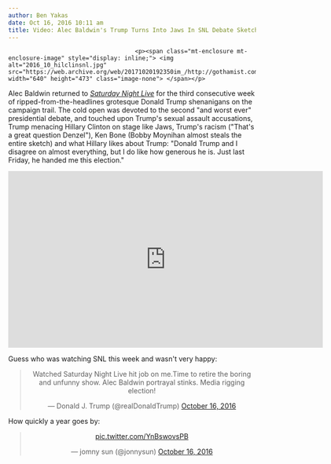 ```yaml
---
author: Ben Yakas
date: Oct 16, 2016 10:11 am
title: Video: Alec Baldwin's Trump Turns Into Jaws In SNL Debate Sketch
---
```


	
										<p><span class="mt-enclosure mt-enclosure-image" style="display: inline;"> <img alt="2016_10_hilclinsnl.jpg" src="https://web.archive.org/web/20171020192350im_/http://gothamist.com/attachments/byakas/2016_10_hilclinsnl.jpg" width="640" height="473" class="image-none"> </span></p>

<p>Alec Baldwin returned to <a href="https://web.archive.org/web/20171020192350/http://gothamist.com/tags/snl"><em>Saturday Night Live</em></a> for the third consecutive week of ripped-from-the-headlines grotesque Donald Trump shenanigans on the campaign trail. The cold open was devoted to the second &quot;and worst ever&quot; presidential debate, and touched upon Trump&apos;s sexual assault accusations, Trump menacing Hillary Clinton on stage like Jaws, Trump&apos;s racism (&quot;That&apos;s a great question Denzel&quot;), Ken Bone (Bobby Moynihan almost steals the entire sketch) and what Hillary likes about Trump: &quot;Donald Trump and I disagree on almost everything, but I do like how generous he is. Just last Friday, he handed me this election.&quot;  </p>

<p><iframe width="640" height="360" src="https://web.archive.org/web/20171020192350if_/https://www.youtube.com/embed/qVMW_1aZXRk" frameborder="0" allowfullscreen></iframe></p>

<p>Guess who was watching SNL this week and wasn&apos;t very happy:</p>

<center><blockquote class="twitter-tweet" data-lang="en"><p lang="en" dir="ltr">Watched Saturday Night Live hit job on me.Time to retire the boring and unfunny show. Alec Baldwin portrayal stinks. Media rigging election!</p>&#x2014; Donald J. Trump (@realDonaldTrump) <a href="https://web.archive.org/web/20171020192350/https://twitter.com/realDonaldTrump/status/787612552654155776">October 16, 2016</a></blockquote>
<script async src="//web.archive.org/web/20171020192350js_/http://platform.twitter.com/widgets.js" charset="utf-8"></script></center>

<p>How quickly a year goes by:</p>

<center><blockquote class="twitter-tweet" data-lang="en"><p lang="und" dir="ltr"><a href="https://web.archive.org/web/20171020192350/https://t.co/YnBswovsPB">pic.twitter.com/YnBswovsPB</a></p>&#x2014; jomny sun (@jonnysun) <a href="https://web.archive.org/web/20171020192350/https://twitter.com/jonnysun/status/787636664650895360">October 16, 2016</a></blockquote>
<script async src="//web.archive.org/web/20171020192350js_/http://platform.twitter.com/widgets.js" charset="utf-8"></script></center>					
										
									
				